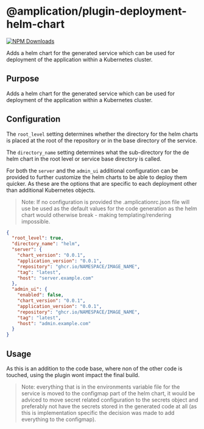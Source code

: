 # @amplication/plugin-deployment-helm-chart

[![NPM Downloads](https://img.shields.io/npm/dt/@amplication/plugin-deployment-helm-chart)](https://www.npmjs.com/package/@amplication/plugin-deployment-helm-chart)

Adds a helm chart for the generated service which can be used for deployment of the application within a Kubernetes cluster.

## Purpose

Adds a helm chart for the generated service which can be used for deployment of the application within a Kubernetes cluster.

## Configuration

The `root_level` setting determines whether the directory for the helm charts is placed at the root of the repository or in the base directory of the service.

The `directory_name` setting determines what the sub-directory for the de helm chart in the root level or service base directory is called.

For both the `server` and the `admin_ui` additional configuration can be provided to further customize the helm charts to be able to deploy them quicker. As these are the options that are specific to each deployment other than additional Kubernetes objects.

> Note: If no configuration is provided the .amplicationrc.json file will use be used as the default values for the code generation as the helm chart would otherwise break - making templating/rendering impossible.

```json
{
  "root_level": true,
  "directory_name": "helm",
  "server": {
    "chart_version": "0.0.1",
    "application_version": "0.0.1",
    "repository": "ghcr.io/NAMESPACE/IMAGE_NAME",
    "tag": "latest",
    "host": "server.example.com"
  },
  "admin_ui": {
    "enabled": false,
    "chart_version": "0.0.1",
    "application_version": "0.0.1",
    "repository": "ghcr.io/NAMESPACE/IMAGE_NAME",
    "tag": "latest",
    "host": "admin.example.com"
  }
}
```

## Usage

As this is an addition to the code base, where non of the other code is touched, using the plugin wont impact the final build.

> Note: everything that is in the environments variable file for the service is moved to the configmap part of the helm chart, it would be adviced to move secret related configuration to the secrets object and preferably not have the secrets stored in the generated code at all (as this is implementation specific the decision was made to add everything to the configmap).
